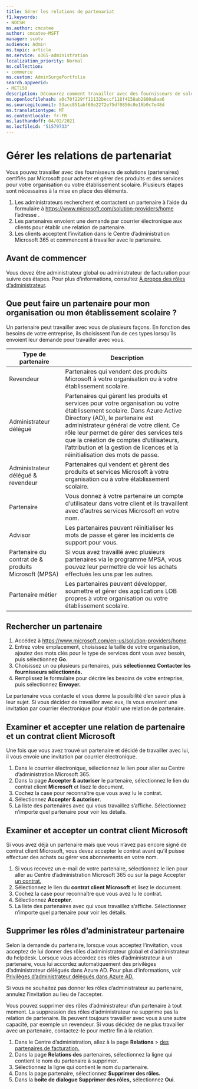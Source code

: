```yaml
---
title: Gérer les relations de partenariat
f1.keywords:
- NOCSH
ms.author: cmcatee
author: cmcatee-MSFT
manager: scotv
audience: Admin
ms.topic: article
ms.service: o365-administration
localization_priority: Normal
ms.collection:
- commerce
ms.custom: AdminSurgePortfolio
search.appverid:
- MET150
description: Découvrez comment travailler avec des fournisseurs de solutions (partenaires) certifiés par Microsoft pour acheter et gérer des produits et des services pour votre organisation ou votre établissement scolaire.
ms.openlocfilehash: a0c70f229ff11132beccf118f4158ab2880a8aa6
ms.sourcegitcommit: 53acc851abf68e2272e75df0856c0e16b0c7e48d
ms.translationtype: MT
ms.contentlocale: fr-FR
ms.lasthandoff: 04/02/2021
ms.locfileid: "51579733"
---
```

# <a name="manage-partner-relationships"></a>Gérer les relations de partenariat

Vous pouvez travailler avec des fournisseurs de solutions (partenaires) certifiés par Microsoft pour acheter et gérer des produits et des services pour votre organisation ou votre établissement scolaire. Plusieurs étapes sont nécessaires à la mise en place des éléments.

1. Les administrateurs recherchent et contactent un partenaire à l’aide du formulaire à <a href="https://www.microsoft.com/solution-providers/home" target="_blank">https://www.microsoft.com/solution-providers/home</a> l’adresse .
2. Les partenaires envoient une demande par courrier électronique aux clients pour établir une relation de partenaire.
3. Les clients acceptent l’invitation dans le Centre d’administration Microsoft 365 et commencent à travailler avec le partenaire.

## <a name="before-you-begin"></a>Avant de commencer

Vous devez être administrateur global ou administrateur de facturation pour suivre ces étapes. Pour plus d’informations, consultez [À propos des rôles d’administrateur](../admin/add-users/about-admin-roles.md).

## <a name="what-can-a-partner-do-for-my-organization-or-school"></a>Que peut faire un partenaire pour mon organisation ou mon établissement scolaire ?

Un partenaire peut travailler avec vous de plusieurs façons. En fonction des besoins de votre entreprise, ils choisissent l’un de ces types lorsqu’ils envoient leur demande pour travailler avec vous.

| Type de partenaire | Description |
| ------ | ------------------- |
| Revendeur | Partenaires qui vendent des produits Microsoft à votre organisation ou à votre établissement scolaire. |
| Administrateur délégué | Partenaires qui gèrent les produits et services pour votre organisation ou votre établissement scolaire. Dans Azure Active Directory (AD), le partenaire est administrateur général de votre client. Ce rôle leur permet de gérer des services tels que la création de comptes d’utilisateurs, l’attribution et la gestion de licences et la réinitialisation des mots de passe. |
| Administrateur délégué & revendeur | Partenaires qui vendent et gèrent des produits et services Microsoft à votre organisation ou à votre établissement scolaire. |
| Partenaire | Vous donnez à votre partenaire un compte d’utilisateur dans votre client et ils travaillent avec d’autres services Microsoft en votre nom. |
| Advisor | Les partenaires peuvent réinitialiser les mots de passe et gérer les incidents de support pour vous. |
| Partenaire du contrat de & produits Microsoft (MPSA) | Si vous avez travaillé avec plusieurs partenaires via le programme MPSA, vous pouvez leur permettre de voir les achats effectués les uns par les autres. |
| Partenaire métier | Les partenaires peuvent développer, soumettre et gérer des applications LOB propres à votre organisation ou votre établissement scolaire. |

## <a name="find-a-partner"></a>Rechercher un partenaire

1. Accédez à <a href="https://www.microsoft.com/en-us/solution-providers/home" target="_blank">https://www.microsoft.com/en-us/solution-providers/home</a>.
2. Entrez votre emplacement, choisissez la taille de votre organisation, ajoutez des mots clés pour le type de services dont vous avez besoin, puis sélectionnez **Go**.
3. Choisissez un ou plusieurs partenaires, puis **sélectionnez Contacter les fournisseurs sélectionnés.**
4. Remplissez le formulaire pour décrire les besoins de votre entreprise, puis sélectionnez **Envoyer.**

Le partenaire vous contacte et vous donne la possibilité d’en savoir plus à leur sujet. Si vous décidez de travailler avec eux, ils vous envoient une invitation par courrier électronique pour établir une relation de partenaire.

## <a name="review-and-accept-a-partner-relationship-and-microsoft-customer-agreement"></a>Examiner et accepter une relation de partenaire et un contrat client Microsoft

Une fois que vous avez trouvé un partenaire et décidé de travailler avec lui, il vous envoie une invitation par courrier électronique.

1. Dans le courrier électronique, sélectionnez le lien pour aller au Centre d’administration Microsoft 365.
2. Dans la page **Accepter & autoriser** le partenaire, sélectionnez le lien du contrat client **Microsoft** et lisez le document.
3. Cochez la case pour reconnaître que vous avez lu le contrat.
4. Sélectionnez **Accepter & autoriser**.
5. La liste des partenaires avec qui vous travaillez s’affiche. Sélectionnez n’importe quel partenaire pour voir les détails.

## <a name="review-and-accept-a-microsoft-customer-agreement"></a>Examiner et accepter un contrat client Microsoft

Si vous avez déjà un partenaire mais que vous n’avez pas encore signé de contrat client Microsoft, vous devez accepter le contrat avant qu’il puisse effectuer des achats ou gérer vos abonnements en votre nom.

1. Si vous recevez un e-mail de votre partenaire, sélectionnez le lien pour aller au Centre d’administration Microsoft 365 ou sur la page Accepter <a href="https://go.microsoft.com/fwlink/?linkid=2116573" target="_blank">un contrat.</a>
2. Sélectionnez le lien du **contrat client Microsoft** et lisez le document.
3. Cochez la case pour reconnaître que vous avez lu le contrat.
4. Sélectionnez **Accepter**.
5. La liste des partenaires avec qui vous travaillez s’affiche. Sélectionnez n’importe quel partenaire pour voir les détails.

## <a name="remove-partner-admin-roles"></a>Supprimer les rôles d’administrateur partenaire

Selon la demande du partenaire, lorsque vous acceptez l’invitation, vous acceptez de lui donner des rôles d’administrateur global et d’administrateur du helpdesk. Lorsque vous accordez ces rôles d’administrateur à un partenaire, vous lui accordez automatiquement des privilèges d’administrateur délégués dans Azure AD. Pour plus d’informations, voir [Privilèges d’administrateur délégués dans Azure AD.](/partner-center/customers_revoke_admin_privileges#delegated-admin-privileges-in-azure-ad)

Si vous ne souhaitez pas donner les rôles d’administrateur au partenaire, annulez l’invitation au lieu de l’accepter.

Vous pouvez supprimer des rôles d’administrateur d’un partenaire à tout moment. La suppression des rôles d’administrateur ne supprime pas la relation de partenaire. Ils peuvent toujours travailler avec vous à une autre capacité, par exemple un revendeur. Si vous décidez de ne plus travailler avec un partenaire, contactez-le pour mettre fin à la relation.

1. Dans le Centre d’administration, allez à la page **Relations**  >  <a href="https://go.microsoft.com/fwlink/p/?linkid=2074649" target="_blank">des partenaires de facturation.</a>
2. Dans la page **Relations des** partenaires, sélectionnez la ligne qui contient le nom du partenaire à supprimer.
3. Sélectionnez la ligne qui contient le nom du partenaire.
4. Dans la page partenaire, sélectionnez **Supprimer des rôles.**
5. Dans la **boîte de dialogue Supprimer des rôles,** sélectionnez **Oui**.